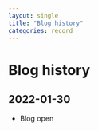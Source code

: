 ```yaml
---
layout: single
title: "Blog history"
categories: record
---
```

# Blog history

## 2022-01-30

- Blog open



